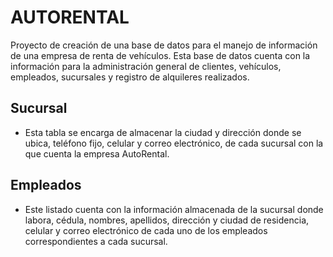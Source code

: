 # AUTORENTAL

Proyecto de creación de una base de datos para el manejo de información de una empresa de renta de vehículos. Esta base de datos cuenta con la información para la administración general de clientes, vehículos, empleados, sucursales y registro de alquileres realizados.

## Sucursal
* Esta tabla se encarga de almacenar la ciudad y dirección donde se ubica, teléfono fijo, celular y correo electrónico, de cada sucursal con la que cuenta la empresa AutoRental.

## Empleados
* Este listado cuenta con la información almacenada de la sucursal donde labora, cédula, nombres, apellidos, dirección y ciudad de residencia, celular y correo electrónico de cada uno de los empleados correspondientes a cada sucursal.
